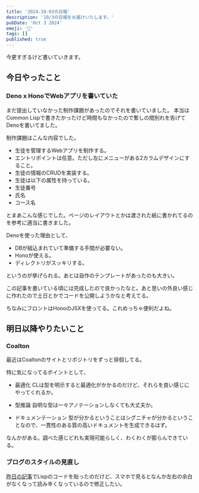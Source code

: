 ```yaml
---
title: '2024-10-03の日報'
description: '10/3の日報をお届けいたします。'
pubDate: 'Oct 3 2024'
emoji: '🦊'
tags: []
published: true
---
```


今更すぎるけど書いていきます。

## 今日やったこと

### Deno x HonoでWebアプリを書いていた

まだ提出していなかった制作課題があったのでそれを書いていました。 本当はCommon
Lispで書きたかったけど時間もなかったので暫しの間別れを告げてDenoを書いてました。

制作課題はこんな内容でした。

- 生徒を管理するWebアプリを制作する。
- エントリポイントは任意。ただし左にメニューがある2カラムデザインにすること。
- 生徒の情報のCRUDを実装する。
- 生徒は以下の属性を持っている。
- 生徒番号
- 氏名
- コース名

とまあこんな感じでした。ページのレイアウトとかは渡された紙に書かれてるのを参考に適当に書きました。

Denoを使った理由として、

- DBが組込まれていて準備する手間が必要ない。
- Honoが使える。
- ディレクトリがスッキリする。

というのが挙げられる。あとは自作のテンプレートがあったのも大きい。

この記事を書いている頃には完成したので良かったなと。あと思いの外良い感じに作れたので土日とかでコードを公開しようかなと考えてる。

ちなみにフロントはHonoのJSXを使ってる。これめっちゃ便利だよね。

## 明日以降やりたいこと

### Coalton

最近はCoaltonのサイトとリポジトリをずっと徘徊してる。

特に気になってるポイントとして、

- 最適化
  CLは型を明示すると最適化がかかるのだけど、それらを良い感じにやってくれるか。

- 型推論 自明な型は一々アノテーションしなくても大丈夫か。

- ドキュメンテーション
  型が分かるということはシグニチャが分かるということなので、一貫性のある質の高いドキュメントを生成できるはず。

なんかがある。調べた感じどれも実現可能らしく、わくわくが膨らんできている。

### ブログのスタイルの見直し

[昨日の記事](https://comamoca.dev/blog/2024-10-01-diary/)でLispのコードを貼ったのだけど、スマホで見るとなんか左右の余白がなくなって読み辛くなっているので修正したい。
